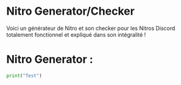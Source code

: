 # Nitro Generator/Checker
Voici un générateur de Nitro et son checker pour les Nitros Discord totalement fonctionnel et expliqué dans son intégralité !

# Nitro Generator :

```py
print("Test")
```
